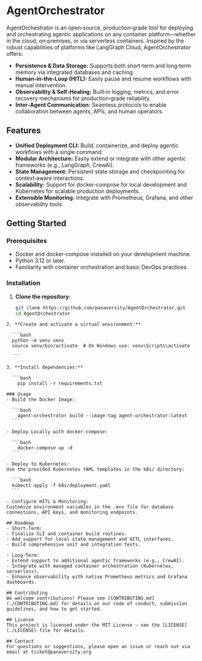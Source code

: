 # AgentOrchestrator

AgentOrchestrator is an open‑source, production‑grade tool for deploying and orchestrating agentic applications on any container platform—whether in the cloud, on‑premises, or via serverless containers. Inspired by the robust capabilities of platforms like LangGraph Cloud, AgentOrchestrator offers:

- **Persistence & Data Storage:** Supports both short‑term and long‑term memory via integrated databases and caching.
- **Human‑in‑the‑Loop (HITL):** Easily pause and resume workflows with manual intervention.
- **Observability & Self‑Healing:** Built‑in logging, metrics, and error recovery mechanisms for production‑grade reliability.
- **Inter‑Agent Communication:** Seamless protocols to enable collaboration between agents, APIs, and human operators.

## Features

- **Unified Deployment CLI:** Build, containerize, and deploy agentic workflows with a single command.
- **Modular Architecture:** Easily extend or integrate with other agentic frameworks (e.g., LangGraph, CrewAI).
- **State Management:** Persistent state storage and checkpointing for context‑aware interactions.
- **Scalability:** Support for docker‑compose for local development and Kubernetes for scalable production deployments.
- **Extensible Monitoring:** Integrate with Prometheus, Grafana, and other observability tools.

## Getting Started

### Prerequisites

- Docker and docker‑compose installed on your development machine.
- Python 3.12 or later.
- Familiarity with container orchestration and basic DevOps practices.

### Installation

1. **Clone the repository:**

   ```bash
   git clone https://github.com/panaversity/AgentOrchestrator.git
   cd AgentOrchestrator
  ```
2. **Create and activate a virtual environment:**

    ```bash
    python -m venv venv
    source venv/bin/activate  # On Windows use: venv\Scripts\activate

    ```

3. **Install dependencies:**

    ```bash
      pip install -r requirements.txt

### Usage
- Build the Docker Image:

    ```bash
      agent-orchestrator build --image-tag agent-orchestrator:latest      
    ```

- Deploy Locally with docker‑compose:

    ```bash
      docker-compose up -d
    ```

- Deploy to Kubernetes:
Use the provided Kubernetes YAML templates in the k8s/ directory:

    ```bash
    kubectl apply -f k8s/deployment.yaml
    ```

- Configure HITL & Monitoring:
Customize environment variables in the .env file for database connections, API keys, and monitoring endpoints.

## Roadmap
- Short‑Term:
  - Finalize CLI and container build routines.
  - Add support for local state management and HITL interfaces.
  - Build comprehensive unit and integration tests.

- Long‑Term:
  - Extend support to additional agentic frameworks (e.g., CrewAI).
  - Integrate with managed container orchestration (Kubernetes, serverless).
  - Enhance observability with native Prometheus metrics and Grafana dashboards.

## Contributing
We welcome contributions! Please see [CONTRIBUTING.md](./CONTRIBUTING.md) for details on our code of conduct, submission guidelines, and how to get started.

## License
This project is licensed under the MIT License – see the [LICENSE](./LICENSE) file for details.

## Contact
For questions or suggestions, please open an issue or reach out via email at ticket@panaversity.org

